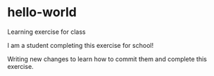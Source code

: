 # hello-world
Learning exercise for class 

I am a student completing this exercise for school!

Writing new changes to learn how to commit them and complete this exercise. 
